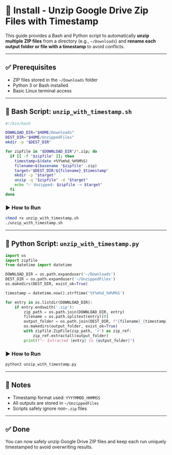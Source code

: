 # 📂 Install - Unzip Google Drive Zip Files with Timestamp

This guide provides a Bash and Python script to automatically **unzip multiple ZIP files** from a directory (e.g., `~/Downloads`) and **rename each output folder or file with a timestamp** to avoid conflicts.

---

## ✅ Prerequisites

* ZIP files stored in the `~/Downloads` folder
* Python 3 or Bash installed
* Basic Linux terminal access

---

## 🐚 Bash Script: `unzip_with_timestamp.sh`

```bash
#!/bin/bash

DOWNLOAD_DIR="$HOME/Downloads"
DEST_DIR="$HOME/UnzippedFiles"
mkdir -p "$DEST_DIR"

for zipfile in "$DOWNLOAD_DIR"/*.zip; do
  if [[ -f "$zipfile" ]]; then
    timestamp=$(date +%Y%m%d_%H%M%S)
    filename=$(basename "$zipfile" .zip)
    target="$DEST_DIR/${filename}_$timestamp"
    mkdir -p "$target"
    unzip -q "$zipfile" -d "$target"
    echo "✅ Unzipped: $zipfile -> $target"
  fi
done
```

### ▶️ How to Run

```bash
chmod +x unzip_with_timestamp.sh
./unzip_with_timestamp.sh
```

---

## 🐍 Python Script: `unzip_with_timestamp.py`

```python
import os
import zipfile
from datetime import datetime

DOWNLOAD_DIR = os.path.expanduser('~/Downloads')
DEST_DIR = os.path.expanduser('~/UnzippedFiles')
os.makedirs(DEST_DIR, exist_ok=True)

timestamp = datetime.now().strftime('%Y%m%d_%H%M%S')

for entry in os.listdir(DOWNLOAD_DIR):
    if entry.endswith('.zip'):
        zip_path = os.path.join(DOWNLOAD_DIR, entry)
        filename = os.path.splitext(entry)[0]
        output_folder = os.path.join(DEST_DIR, f"{filename}_{timestamp}")
        os.makedirs(output_folder, exist_ok=True)
        with zipfile.ZipFile(zip_path, 'r') as zip_ref:
            zip_ref.extractall(output_folder)
        print(f"✅ Extracted {entry} to {output_folder}")
```

### ▶️ How to Run

```bash
python3 unzip_with_timestamp.py
```

---

## 📘 Notes

* Timestamp format used: `YYYYMMDD_HHMMSS`
* All outputs are stored in `~/UnzippedFiles`
* Scripts safely ignore non-`.zip` files

---

## ✅ Done

You can now safely unzip Google Drive ZIP files and keep each run uniquely timestamped to avoid overwriting results.

